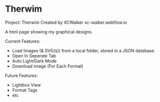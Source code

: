 # Therwim
Project: Therwim
Created by XCWalker
xc-walker.webflow.io

A html page showing my graphical designs.

Current Features:
- Load Images (& SVG(s)) from a local folder, stored in a JSON database.
- Open In Seperate Tab
- Auto Light/Dark Mode
- Download Image (For Each Format)

Future Features:
- Lightbox View
- Format Tags
- etc
